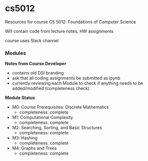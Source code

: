 # cs5012

Resources for course CS 5012: Foundations of Computer Science 

Will contain code from lecture notes, HW assignments

course uses Slack channel

### Modules

**Notes from Course Developer**
- contains old DSI branding
- ask that all coding assignments be submitted as ipynb
- currently reviewing each Module to check if anything needs to be added/modified (completeness check)

**Module Status**

- M0: Course Prerequisites: Discrete Mathematics
  - completeness: complete
- M1: Computational Complexity
  - completeness: complete
- M2: Searching, Sorting, and Basic Structures
  - completeness: complete
- M3: Hashing
  - completeness: complete
- M4: Graphs and Trees
  - completeness: complete
